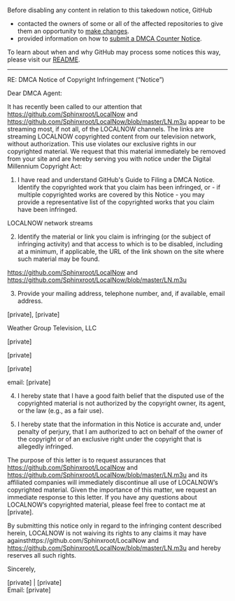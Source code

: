 Before disabling any content in relation to this takedown notice, GitHub
- contacted the owners of some or all of the affected repositories to give them an opportunity to [make changes](https://docs.github.com/en/github/site-policy/dmca-takedown-policy#a-how-does-this-actually-work).
- provided information on how to [submit a DMCA Counter Notice](https://docs.github.com/en/articles/guide-to-submitting-a-dmca-counter-notice).

To learn about when and why GitHub may process some notices this way, please visit our [README](https://github.com/github/dmca/blob/master/README.md#anatomy-of-a-takedown-notice).

---

RE: DMCA Notice of Copyright Infringement (“Notice”)

Dear DMCA Agent:


It has recently been called to our attention that https://github.com/Sphinxroot/LocalNow and https://github.com/Sphinxroot/LocalNow/blob/master/LN.m3u appear to be streaming most, if not all, of the LOCALNOW channels.  The links are streaming LOCALNOW copyrighted content from our television network, without authorization. This use violates our exclusive rights in our copyrighted material.  We request that this material immediately be removed from your site and are hereby serving you with notice under the Digital Millennium Copyright Act:
 

1. I have read and understand GitHub's Guide to Filing a DMCA Notice.  Identify the copyrighted work that you claim has been infringed, or - if multiple copyrighted works are covered by this Notice - you may provide a representative list of the copyrighted works that you claim have been infringed.

LOCALNOW network streams

2.  Identify the material or link you claim is infringing (or the subject of infringing activity) and that access to which is to be disabled, including at a minimum, if applicable, the URL of the link shown on the site where such material may be found.

https://github.com/Sphinxroot/LocalNow and https://github.com/Sphinxroot/LocalNow/blob/master/LN.m3u

3. Provide your mailing address, telephone number, and, if available, email address.

[private], [private]

Weather Group Television, LLC

[private]

[private]

[private]

email: [private]

4. I hereby state that I have a good faith belief that the disputed use of the copyrighted material is not authorized by the copyright owner, its agent, or the law (e.g., as a fair use).

5. I hereby state that the information in this Notice is accurate and, under penalty of perjury, that I am authorized to act on behalf of the owner of the copyright or of an exclusive right under the copyright that is allegedly infringed.

The purpose of this letter is to request assurances that https://github.com/Sphinxroot/LocalNow and https://github.com/Sphinxroot/LocalNow/blob/master/LN.m3u and its affiliated companies will immediately discontinue all use of LOCALNOW’s copyrighted material.  Given the importance of this matter, we request an immediate response to this letter.  If you have any questions about LOCALNOW’s copyrighted material, please feel free to contact me at [private].

By submitting this notice only in regard to the infringing content described herein, LOCALNOW is not waiving its rights to any claims it may have againsthttps://github.com/Sphinxroot/LocalNow and https://github.com/Sphinxroot/LocalNow/blob/master/LN.m3u and hereby reserves all such rights.

Sincerely,

[private] | [private]  
Email:  [private]
